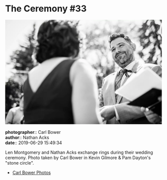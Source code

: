 # The Ceremony #33

![Len Montgomery and Nathan Acks exchange rings](assets/2019-06-29-set-1-the-ceremony-33.webp)

**photographer**:: Carl Bower  
**author**:: Nathan Acks  
**date**:: 2019-06-29 15:49:34

Len Montgomery and Nathan Acks exchange rings during their wedding ceremony. Photo taken by Carl Bower in Kevin Gilmore & Pam Dayton's "stone circle".

* [Carl Bower Photos](https://carlbowerphotos.com)
